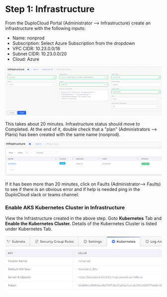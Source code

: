 # Step 1: Infrastructure

From the DuploCloud Portal (Administrator --> Infrastructure) create an infrastructure with the following inputs:

* Name: nonprod
* Subscription: Select Azure Subscription from the dropdown
* VPC CIDR: 10.23.0.0/16
* Subnet CIDR: 10.23.0.0/20
* Cloud: Azure

![Infrastructure Creation](<../../.gitbook/assets/image (44) (1).png>)

This takes about 20 minutes.  Infrastructure status should move to Completed. At the end of it, double check that a "plan" (Administrators --> Plans) has been created with the same name (nonprod).

![Infrastructure creation complete](<../../.gitbook/assets/image (30).png>)

If it has been more than 20 minutes, click on Faults (Administrator--> Faults) to see if there is an obvious error and if help is needed ping in the DuploCloud slack or teams channel.

### Enable AKS Kubernetes Cluster in Infrastructure

View the Infrastructure created in the above step. Goto **Kubernetes** Tab and **Enable  the Kubernetes Cluster.** Details of the Kubernetes Cluster is listed under Kubernetes Tab.

![Kubernetes details](<../../.gitbook/assets/image (38).png>)

